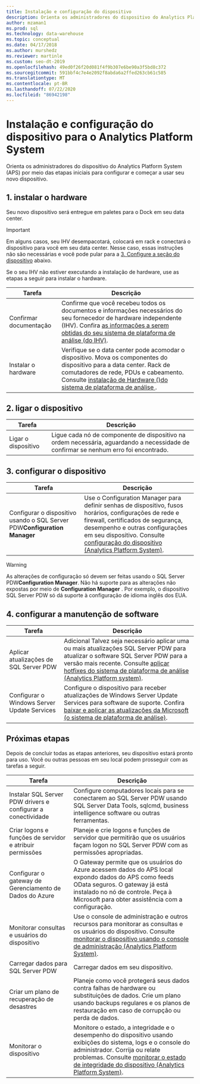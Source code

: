 ```yaml
---
title: Instalação e configuração do dispositivo
description: Orienta os administradores do dispositivo do Analytics Platform System (APS) por meio das etapas iniciais para configurar e começar a usar seu novo dispositivo.
author: mzaman1
ms.prod: sql
ms.technology: data-warehouse
ms.topic: conceptual
ms.date: 04/17/2018
ms.author: murshedz
ms.reviewer: martinle
ms.custom: seo-dt-2019
ms.openlocfilehash: 49ed0f26f20d081f4f9b307e6be90a3f5bd8c372
ms.sourcegitcommit: 591bbf4c7e4e2092f8abda6a2ffed263cb61c585
ms.translationtype: MT
ms.contentlocale: pt-BR
ms.lasthandoff: 07/22/2020
ms.locfileid: "86942198"
---
```

# <a name="appliance-installation-and-configuration-for-analytics-platform-system"></a>Instalação e configuração do dispositivo para o Analytics Platform System
Orienta os administradores do dispositivo do Analytics Platform System (APS) por meio das etapas iniciais para configurar e começar a usar seu novo dispositivo.  
  
<!-- MISSING LINKS ## <a name="BeforeYouBegin"></a>Before You Begin  
Before you begin to install, configure, and use your new appliance, we recommend reviewing information about the appliance components. Review the following to familiarize yourself with the appliance:  
  
-   Review [Understanding the Appliance Nodes and Hardware (SQL Server PDW)](assetId:///f60f419f-d1e1-403d-8cf9-07e7ef6d6627) to be sure you understand the components included in your new appliance.  
  
-   Review [Connecting to SQL Server PDW (SQL Server PDW)](assetId:///721851d5-e521-4d5b-ba6d-8e2e9d3c7808) to understand how and when appliance administrators will connect to each appliance node.  
-->

## <a name="1-install-the-hardware"></a><a name="InstallHardware"></a>1. instalar o hardware  
Seu novo dispositivo será entregue em paletes para o Dock em seu data center.  
  
> [!IMPORTANT]  
> Em alguns casos, seu IHV desempacotará, colocará em rack e conectará o dispositivo para você em seu data center. Nesse caso, essas instruções não são necessárias e você pode pular para a [3. Configure a seção do dispositivo](#ConfigureAppliance) abaixo.  
  
Se o seu IHV não estiver executando a instalação de hardware, use as etapas a seguir para instalar o hardware.  
  
|Tarefa|Descrição|  
|-|-|  
|Confirmar documentação|Confirme que você recebeu todos os documentos e informações necessários do seu fornecedor de hardware independente (IHV). Confira [as informações a serem obtidas do seu sistema de plataforma de análise &#40;do IHV&#41;](information-to-obtain-from-your-ihv.md).|  
|Instalar o hardware|Verifique se o data center pode acomodar o dispositivo. Mova os componentes do dispositivo para a data center. Rack de comutadores de rede, PDUs e cabeamento. Consulte [instalação de Hardware &#40;&#41;do sistema de plataforma de análise ](hardware-installation.md).|  
  
## <a name="2-power-on-the-appliance"></a><a name="PowerOnAppliance"></a>2. ligar o dispositivo  
  
|Tarefa|Descrição|  
|-|-|  
|Ligar o dispositivo|Ligue cada nó de componente de dispositivo na ordem necessária, aguardando a necessidade de confirmar se nenhum erro foi encontrado.|  
  
## <a name="3-configure-the-appliance"></a><a name="ConfigureAppliance"></a>3. configurar o dispositivo  
  
|Tarefa|Descrição|  
|-|-|  
|Configurar o dispositivo usando o SQL Server PDW**Configuration Manager**|Use o Configuration Manager para definir senhas de dispositivo, fusos horários, configurações de rede e firewall, certificados de segurança, desempenho e outras configurações em seu dispositivo. Consulte [configuração do dispositivo &#40;Analytics Platform System&#41;](appliance-configuration.md).|  
  
> [!WARNING]  
> As alterações de configuração só devem ser feitas usando o SQL Server PDW**Configuration Manager**. Não há suporte para as alterações não expostas por meio de **Configuration Manager** . Por exemplo, o dispositivo SQL Server PDW só dá suporte à configuração de idioma inglês dos EUA.  
  
## <a name="4-set-up-software-servicing"></a><a name="SoftwareServicing"></a>4. configurar a manutenção de software  
  
|Tarefa|Descrição|  
|-|-|  
|Aplicar atualizações de SQL Server PDW|Adicional Talvez seja necessário aplicar uma ou mais atualizações SQL Server PDW para atualizar o software SQL Server PDW para a versão mais recente. Consulte [aplicar hotfixes do sistema de plataforma de análise &#40;Analytics Platform system&#41;](apply-analytics-platform-system-hotfixes.md).|  
|Configurar o Windows Server Update Services|Configure o dispositivo para receber atualizações de Windows Server Update Services para software de suporte. Confira [baixar e aplicar as atualizações da Microsoft &#40;o sistema de plataforma de análise&#41;](download-and-apply-microsoft-updates.md).|  
  
## <a name="next-steps"></a><a name="NextSteps"></a>Próximas etapas  
Depois de concluir todas as etapas anteriores, seu dispositivo estará pronto para uso. Você ou outras pessoas em seu local podem prosseguir com as tarefas a seguir.  
  
|Tarefa|Descrição|  
|-|-|  
|Instalar SQL Server PDW drivers e configurar a conectividade|Configure computadores locais para se conectarem ao SQL Server PDW usando SQL Server Data Tools, sqlcmd, business intelligence software ou outras ferramentas. <!-- MISSING LINKS See [Client Tools (SQL Server PDW)](assetId:///721851d5-e521-4d5b-ba6d-8e2e9d3c7808).-->|  
|Criar logons e funções de servidor e atribuir permissões|Planeje e crie logons e funções de servidor que permitirão que os usuários façam logon no SQL Server PDW com as permissões apropriadas. <!-- MISSING LINKS See [PDW Permissions &#40;SQL Server PDW&#41;](../sqlpdw/pdw-permissions-sql-server-pdw.md).-->|  
|Configurar o gateway de Gerenciamento de Dados do Azure|O Gateway permite que os usuários do Azure acessem dados do APS local expondo dados do APS como feeds OData seguros. O gateway já está instalado no nó de controle. Peça à Microsoft para obter assistência com a configuração.|  
|Monitorar consultas e usuários do dispositivo|Use o console de administração e outros recursos para monitorar as consultas e os usuários do dispositivo. Consulte [monitorar o dispositivo usando o console de administração &#40;Analytics Platform System&#41;](monitor-the-appliance-by-using-the-admin-console.md)<!-- MISSING LINKS and [User Sessions &#40;SQL Server PDW&#41;](../sqlpdw/user-sessions-sql-server-pdw.md)-->.|  
|Carregar dados para SQL Server PDW|Carregar dados em seu dispositivo. <!-- MISSING LINKS See [Load &#40;SQL Server PDW&#41;](../sqlpdw/load-sql-server-pdw.md).-->|  
|Criar um plano de recuperação de desastres|Planeje como você protegerá seus dados contra falhas de hardware ou substituições de dados. Crie um plano usando backups regulares e os planos de restauração em caso de corrupção ou perda de dados. <!-- MISSING LINKS See [Create a Disaster Recovery Plan &#40;SQL Server PDW&#41;](../sqlpdw/create-a-disaster-recovery-plan-sql-server-pdw.md).-->|  
|Monitorar o dispositivo|Monitore o estado, a integridade e o desempenho do dispositivo usando exibições do sistema, logs e o console do administrador. Corrija ou relate problemas. Consulte [monitorar o estado de integridade do dispositivo &#40;Analytics Platform System&#41;](../relational-databases/system-dynamic-management-views/sys-dm-pdw-component-health-status-transact-sql.md).|  
